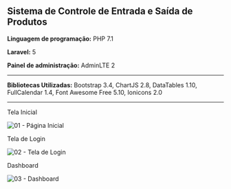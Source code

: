 <h2>Sistema de Controle de Entrada e Saída de Produtos</h2>

<p><b>Linguagem de programação:</b> PHP 7.1</p>
<p><b>Laravel:</b> 5</p>
<p><b>Painel de administração:</b> AdminLTE 2</p>

<hr/>

<p><b>Bibliotecas Utilizadas:</b> Bootstrap 3.4, ChartJS 2.8, DataTables 1.10, FullCalendar 1.4, Font Awesome Free 5.10, Ionicons 2.0</p>

<hr/>

Tela Inicial

![01 - Página Inicial](https://user-images.githubusercontent.com/46008964/224045952-12ed3040-1672-450a-bb5d-2d7f05a46109.png)

Tela de Login

![02 - Tela de Login](https://user-images.githubusercontent.com/46008964/224046047-8f2e2a8c-e78e-4cd6-ba68-70e8032d3538.png)

Dashboard

![03 - Dashboard](https://user-images.githubusercontent.com/46008964/224138506-815be77b-90af-41f9-a018-0c22eab571d6.png)

